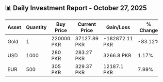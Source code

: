 ## 📊 Daily Investment Report - October 27, 2025

| Asset | Quantity | Buy Price | Current Price | Gain/Loss | % Change |
|-------|----------|-----------|----------------|------------|----------|
| Gold | 1 | 220000 PKR | 37127.89 PKR | -182872.11 PKR | -83.12% |
| USD | 1000 | 280 PKR | 283.27 PKR | 3266.8 PKR | 1.17% |
| EUR | 500 | 305 PKR | 329.37 PKR | 12187.1 PKR | 7.99% |
